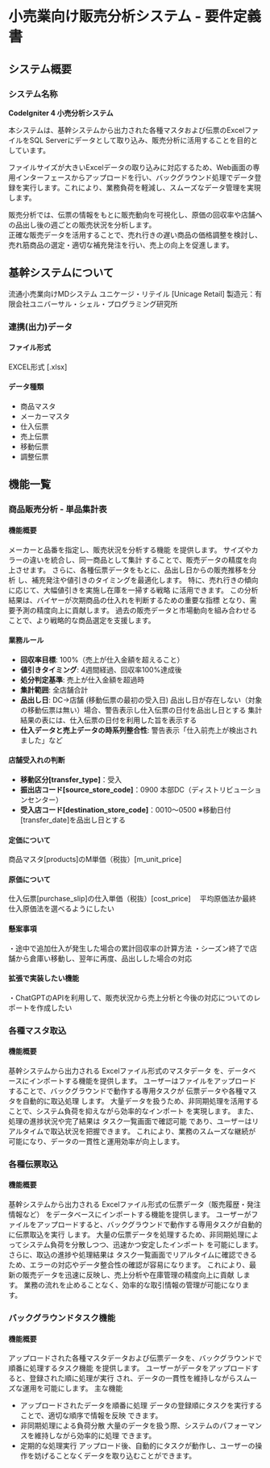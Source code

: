 # **小売業向け販売分析システム - 要件定義書**  

## **システム概要**  
### **システム名称**  
**CodeIgniter 4 小売分析システム**  

本システムは、基幹システムから出力された各種マスタおよび伝票のExcelファイルをSQL Serverにデータとして取り込み、販売分析に活用することを目的としています。  

ファイルサイズが大きいExcelデータの取り込みに対応するため、Web画面の専用インターフェースからアップロードを行い、バックグラウンド処理でデータ登録を実行します。これにより、業務負荷を軽減し、スムーズなデータ管理を実現します。  

販売分析では、伝票の情報をもとに販売動向を可視化し、原価の回収率や店舗への品出し後の週ごとの販売状況を分析します。  
正確な販売データを活用することで、売れ行きの遅い商品の価格調整を検討し、売れ筋商品の選定・適切な補充発注を行い、売上の向上を促進します。  

## **基幹システムについて**  
流通小売業向けMDシステム
ユニケージ・リテイル [Unicage Retail]
製造元：有限会社ユニバーサル・シェル・プログラミング研究所

### **連携(出力)データ**  

#### **ファイル形式**  
EXCEL形式 [.xlsx]

#### **データ種類**  
- 商品マスタ
- メーカーマスタ
- 仕入伝票
- 売上伝票
- 移動伝票
- 調整伝票


 
## **機能一覧**

### **商品販売分析 - 単品集計表**
#### **機能概要**  
メーカーと品番を指定し、販売状況を分析する機能 を提供します。
サイズやカラーの違いを統合し、同一商品として集計 することで、販売データの精度を向上させます。
さらに、各種伝票データをもとに、品出し日からの販売推移を分析 し、補充発注や値引きのタイミングを最適化します。
特に、売れ行きの傾向に応じて、大幅値引きを実施し在庫を一掃する戦略 に活用できます。
この分析結果は、バイヤーが次期商品の仕入れを判断するための重要な指標 となり、需要予測の精度向上に貢献します。
過去の販売データと市場動向を組み合わせることで、より戦略的な商品選定を支援します。

#### 業務ルール
- **回収率目標**: 100%（売上が仕入金額を超えること）
- **値引きタイミング**: 4週間経過、回収率100%達成後
- **処分判定基準**: 売上が仕入金額を超過時
- **集計範囲**: 全店舗合計
- **品出し日**: 
  DC→店舗 (移動伝票の最初の受入日)
  品出し日が存在しない（対象の移動伝票は無い）場合、警告表示し仕入伝票の日付を品出し日とする
  集計結果の表には、仕入伝票の日付を利用した旨を表示する
- **仕入データと売上データの時系列整合性**: 警告表示「仕入前売上が検出されました」など

#### 店舗受入れの判断
  - **移動区分[transfer_type]**：受入
  - **振出店コード[source_store_code]**：0900 本部DC（ディストリビューションセンター）
  - **受入店コード[destination_store_code]**：0010～0500 ※移動日付[transfer_date]を品出し日とする

#### 定価について
商品マスタ[products]のM単価（税抜）[m_unit_price]

#### 原価について
仕入伝票[purchase_slip]の仕入単価（税抜）[cost_price]
　平均原価法か最終仕入原価法を選べるようにしたい

#### 懸案事項
・途中で追加仕入が発生した場合の累計回収率の計算方法
・シーズン終了で店舗から倉庫い移動し、翌年に再度、品出しした場合の対応

#### 拡張で実装したい機能
・ChatGPTのAPIを利用して、販売状況から売上分析と今後の対応についてのレポートを作成したい



### **各種マスタ取込**
#### **機能概要**  
基幹システムから出力される Excelファイル形式のマスタデータ を、データベースにインポートする機能を提供します。
ユーザーはファイルをアップロードすることで、バックグラウンドで動作する専用タスクが 伝票データや各種マスタを自動的に取込処理 します。
大量データを扱うため、非同期処理を活用することで、システム負荷を抑えながら効率的なインポート を実現します。
また、処理の進捗状況や完了結果は タスク一覧画面で確認可能 であり、ユーザーはリアルタイムで取込状況を把握できます。
これにより、業務のスムーズな継続が可能になり、データの一貫性と運用効率が向上します。


### **各種伝票取込**
#### **機能概要**  
基幹システムから出力される Excelファイル形式の伝票データ（販売履歴・発注情報など） をデータベースにインポートする機能を提供します。
ユーザーがファイルをアップロードすると、バックグラウンドで動作する専用タスクが自動的に伝票取込を実行 します。
大量の伝票データを処理するため、非同期処理によってシステム負荷を分散しつつ、迅速かつ安定したインポート を可能にします。
さらに、取込の進捗や処理結果は タスク一覧画面でリアルタイムに確認できる ため、エラーの対応やデータ整合性の確認が容易になります。
これにより、最新の販売データを迅速に反映し、売上分析や在庫管理の精度向上に貢献 します。
業務の流れを止めることなく、効率的な取引情報の管理が可能になります。


### **バックグラウンドタスク機能**
#### **機能概要**  
アップロードされた各種マスタデータおよび伝票データを、バックグラウンドで順番に処理するタスク機能 を提供します。
ユーザーがデータをアップロードすると、登録された順に処理が実行 され、データの一貫性を維持しながらスムーズな運用を可能にします。
主な機能
- アップロードされたデータを順番に処理
データの登録順にタスクを実行することで、適切な順序で情報を反映 できます。
- 非同期処理による負荷分散
大量のデータを扱う際、システムのパフォーマンスを維持しながら効率的に処理 できます。
- 定期的な処理実行
アップロード後、自動的にタスクが動作し、ユーザーの操作を妨げることなくデータを取り込むことができます。


